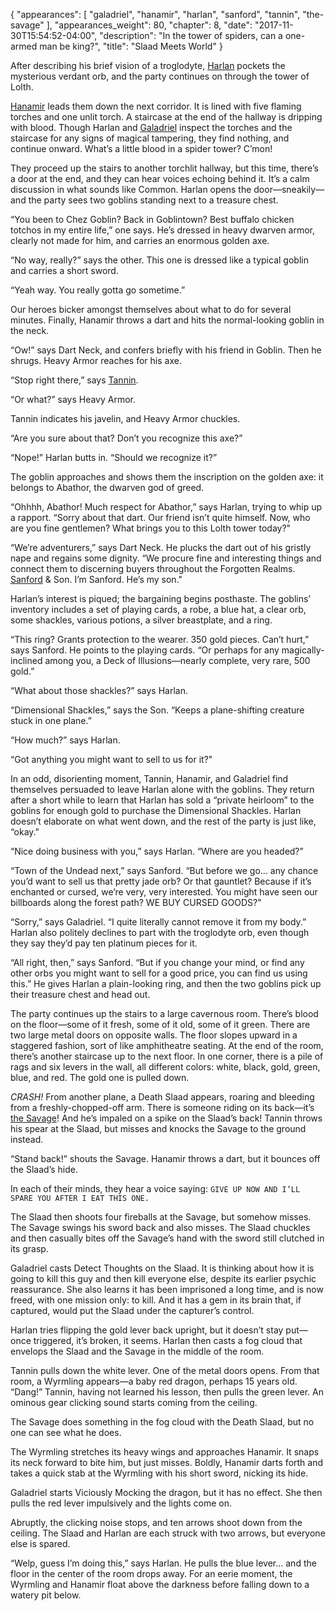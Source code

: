 {
    "appearances": [
        "galadriel",
        "hanamir",
        "harlan",
        "sanford",
        "tannin",
        "the-savage"
    ],
    "appearances_weight": 80,
    "chapter": 8,
    "date": "2017-11-30T15:54:52-04:00",
    "description": "In the tower of spiders, can a one-armed man be king?",
    "title": "Slaad Meets World"
}

After describing his brief vision of a troglodyte, [Harlan](/characters/harlan/) pockets the mysterious verdant orb, and the party continues on through the tower of Lolth.

[Hanamir](/characters/hanamir/) leads them down the next corridor. It is lined with five flaming torches and one unlit torch. A staircase at the end of the hallway is dripping with blood. Though Harlan and [Galadriel](/characters/galadriel/) inspect the torches and the staircase for any signs of magical tampering, they find nothing, and continue onward. What’s a little blood in a spider tower? C’mon!

They proceed up the stairs to another torchlit hallway, but this time, there’s a door at the end, and they can hear voices echoing behind it. It’s a calm discussion in what sounds like Common. Harlan opens the door—sneakily—and the party sees two goblins standing next to a treasure chest. 

“You been to Chez Goblin? Back in Goblintown? Best buffalo chicken totchos in my entire life,” one says. He’s dressed in heavy dwarven armor, clearly not made for him, and carries an enormous golden axe.

“No way, really?” says the other. This one is dressed like a typical goblin and carries a short sword.

“Yeah way. You really gotta go sometime.” 

Our heroes bicker amongst themselves about what to do for several minutes. Finally, Hanamir throws a dart and hits the normal-looking goblin in the neck. 

“Ow!” says Dart Neck, and confers briefly with his friend in Goblin. Then he shrugs. Heavy Armor reaches for his axe.

“Stop right there,” says [Tannin](/characters/tannin/).

“Or what?” says Heavy Armor. 

Tannin indicates his javelin, and Heavy Armor chuckles.

“Are you sure about that? Don’t you recognize this axe?” 

“Nope!” Harlan butts in. “Should we recognize it?”

The goblin approaches and shows them the inscription on the golden axe: it belongs to Abathor, the dwarven god of greed. 

“Ohhhh, Abathor! Much respect for Abathor,” says Harlan, trying to whip up a rapport. “Sorry about that dart. Our friend isn’t quite himself. Now, who are you fine gentlemen? What brings you to this Lolth tower today?"

“We’re adventurers,” says Dart Neck. He plucks the dart out of his gristly nape and regains some dignity. “We procure fine and interesting things and connect them to discerning buyers throughout the Forgotten Realms. [Sanford](/characters/sanford/) & Son. I’m Sanford. He’s my son."

Harlan’s interest is piqued; the bargaining begins posthaste. The goblins’ inventory includes a set of playing cards, a robe, a blue hat, a clear orb, some shackles, various potions, a silver breastplate, and a ring. 

“This ring? Grants protection to the wearer. 350 gold pieces. Can’t hurt,” says Sanford. He points to the playing cards. “Or perhaps for any magically-inclined among you, a Deck of Illusions—nearly complete, very rare, 500 gold.”

“What about those shackles?” says Harlan.

“Dimensional Shackles,” says the Son. “Keeps a plane-shifting creature stuck in one plane.”

“How much?” says Harlan.

“Got anything you might want to sell to us for it?"

In an odd, disorienting moment, Tannin, Hanamir, and Galadriel find themselves persuaded to leave Harlan alone with the goblins. They return after a short while to learn that Harlan has sold a “private heirloom” to the goblins for enough gold to purchase the Dimensional Shackles. Harlan doesn’t elaborate on what went down, and the rest of the party is just like, “okay."

“Nice doing business with you,” says Harlan. “Where are you headed?”

“Town of the Undead next,” says Sanford. “But before we go… any chance you’d want to sell us that pretty jade orb? Or that gauntlet? Because if it’s enchanted or cursed, we’re very, very interested. You might have seen our billboards along the forest path? WE BUY CURSED GOODS?"

“Sorry,” says Galadriel. “I quite literally cannot remove it from my body.” Harlan also politely declines to part with the troglodyte orb, even though they say they’d pay ten platinum pieces for it.

“All right, then,” says Sanford. “But if you change your mind, or find any other orbs you might want to sell for a good price, you can find us using this.” He gives Harlan a plain-looking ring, and then the two goblins pick up their treasure chest and head out.

The party continues up the stairs to a large cavernous room. There’s blood on the floor—some of it fresh, some of it old, some of it green. There are two large metal doors on opposite walls. The floor slopes upward in a staggered fashion, sort of like amphitheatre seating. At the end of the room, there’s another staircase up to the next floor. In one corner, there is a pile of rags and six levers in the wall, all different colors: white, black, gold, green, blue, and red. The gold one is pulled down.

_CRASH!_ From another plane, a Death Slaad appears, roaring and bleeding from a freshly-chopped-off arm. There is someone riding on its back—it’s [the Savage](/characters/the-savage/)! And he’s impaled on a spike on the Slaad’s back! Tannin throws his spear at the Slaad, but misses and knocks the Savage to the ground instead. 

“Stand back!” shouts the Savage. Hanamir throws a dart, but it bounces off the Slaad’s hide.

In each of their minds, they hear a voice saying: `GIVE UP NOW AND I’LL SPARE YOU AFTER I EAT THIS ONE.`

The Slaad then shoots four fireballs at the Savage, but somehow misses. The Savage swings his sword back and also misses. The Slaad chuckles and then casually bites off the Savage’s hand with the sword still clutched in its grasp. 

Galadriel casts Detect Thoughts on the Slaad. It is thinking about how it is going to kill this guy and then kill everyone else, despite its earlier psychic reassurance. She also learns it has been imprisoned a long time, and is now freed, with one mission only: to kill. And it has a gem in its brain that, if captured, would put the Slaad under the capturer’s control.

Harlan tries flipping the gold lever back upright, but it doesn’t stay put—once triggered, it’s broken, it seems. Harlan then casts a fog cloud that envelops the Slaad and the Savage in the middle of the room. 

Tannin pulls down the white lever. One of the metal doors opens. From that room, a Wyrmling appears—a baby red dragon, perhaps 15 years old. “Dang!” Tannin, having not learned his lesson, then pulls the green lever. An ominous gear clicking sound starts coming from the ceiling. 

The Savage does something in the fog cloud with the Death Slaad, but no one can see what he does. 

The Wyrmling stretches its heavy wings and approaches Hanamir. It snaps its neck forward to bite him, but just misses. Boldly, Hanamir darts forth and takes a quick stab at the Wyrmling with his short sword, nicking its hide. 

Galadriel starts Viciously Mocking the dragon, but it has no effect. She then pulls the red lever impulsively and the lights come on.

Abruptly, the clicking noise stops, and ten arrows shoot down from the ceiling. The Slaad and Harlan are each struck with two arrows, but everyone else is spared. 

“Welp, guess I’m doing this,” says Harlan. He pulls the blue lever… and the floor in the center of the room drops away. For an eerie moment, the Wyrmling and Hanamir float above the darkness before falling down to a watery pit below.
